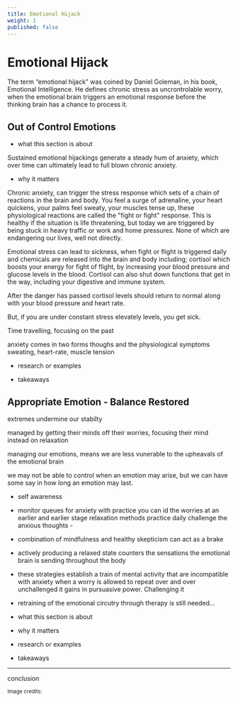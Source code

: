 ```yaml
---
title: Emotional Hijack
weight: 1
published: false
---
```


# Emotional Hijack

The term “emotional hijack” was coined by Daniel Goleman, in his book, Emotional Intelligence. 
He defines chronic stress as uncrontrolable worry, when the emotional brain triggers an emotional response before the thinking brain has a chance to process it.


## Out of Control Emotions 

- what this section is about

Sustained emotional hijackings generate a steady hum of anxiety, which over time can ultimately lead to full blown chronic anxiety.

- why it matters

Chronic anxiety, can trigger the stress response which sets of a chain of reactions in the brain and body. You feel a surge of adrenaline, your heart quickens, your palms feel sweaty, your muscles tense up, these physiological reactions are called the "fight or fight" response. This is healthy if the situation is life threatening, but today we are triggered by being stuck in heavy traffic or work and home pressures. None of which are endangering our lives, well not directly. 

Emotional stress can lead to sickness, when fight or flight is triggered daily and chemicals are released into the brain and body including; cortisol which boosts your energy for fight of flight, by increasing your blood pressure and glucose levels in the blood. Cortisol can also shut down functions that get in the way, including your digestive and immune system.

After the danger has passed cortisol levels should return to normal along with your blood pressure and heart rate. 

But, if you are under constant stress elevately levels, you get sick. 

Time travelling, focusing on the past

anxiety comes in two forms thoughs and the physiological symptoms sweating, heart-rate, muscle tension

- research or examples

- takeaways



## Appropriate Emotion - Balance Restored

extremes undermine our stabilty

managed by getting their minds off their worries, focusing their mind instead on relaxation

managing our emotions, means we are less vunerable to the upheavals of the emotional brain

we may not be able to control when an emotion may arise, but we can have some say in how long an emotion  may last.

- self awareness
- monitor queues for anxiety
with practice you can id the worries at an earlier and earlier stage
relaxation methods
practice daily
challenge the anxious thoughts -
- combination of mindfulness and healthy skepticism can act as a brake
- actively producing a relaxed state counters the sensations the emotional brain is sending throughout the body
- these strategies establish a train of mental activity that are incompatible with anxiety
when a worry is allowed to repeat over and over unchallenged it gains in pursuasive power. Challenging it 
- retraining of the emotional circutry through therapy is still needed...

- what this section is about
- why it matters
- research or examples
- takeaways

***

conclusion

<small>Image credits:</small>
